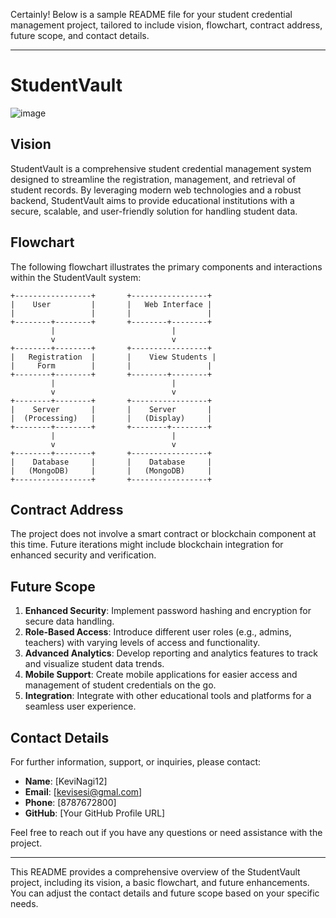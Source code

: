 Certainly! Below is a sample README file for your student credential management project, tailored to include vision, flowchart, contract address, future scope, and contact details.

---

# StudentVault
![image](https://github.com/user-attachments/assets/5ecb1595-dd6a-4dc8-876a-4bca240e155e)

## Vision

StudentVault is a comprehensive student credential management system designed to streamline the registration, management, and retrieval of student records. By leveraging modern web technologies and a robust backend, StudentVault aims to provide educational institutions with a secure, scalable, and user-friendly solution for handling student data.

## Flowchart

The following flowchart illustrates the primary components and interactions within the StudentVault system:

```
+-----------------+       +-----------------+
|    User         |       |   Web Interface |
|                 |       |                 |
+--------+--------+       +--------+--------+
         |                          |
         v                          v
+--------+--------+       +-----------------+
|   Registration  |       |    View Students |
|     Form        |       |                 |
+--------+--------+       +--------+--------+
         |                          |
         v                          v
+--------+--------+       +-----------------+
|    Server       |       |    Server       |
|  (Processing)   |       |   (Display)     |
+--------+--------+       +--------+--------+
         |                          |
         v                          v
+--------+--------+       +-----------------+
|    Database     |       |    Database     |
|   (MongoDB)     |       |   (MongoDB)     |
+-----------------+       +-----------------+
```

## Contract Address

The project does not involve a smart contract or blockchain component at this time. Future iterations might include blockchain integration for enhanced security and verification.

## Future Scope

1. **Enhanced Security**: Implement password hashing and encryption for secure data handling.
2. **Role-Based Access**: Introduce different user roles (e.g., admins, teachers) with varying levels of access and functionality.
3. **Advanced Analytics**: Develop reporting and analytics features to track and visualize student data trends.
4. **Mobile Support**: Create mobile applications for easier access and management of student credentials on the go.
5. **Integration**: Integrate with other educational tools and platforms for a seamless user experience.

## Contact Details

For further information, support, or inquiries, please contact:

- **Name**: [KeviNagi12]
- **Email**: [kevisesi@gmal.com]
- **Phone**: [8787672800]
- **GitHub**: [Your GitHub Profile URL]

Feel free to reach out if you have any questions or need assistance with the project.

---

This README provides a comprehensive overview of the StudentVault project, including its vision, a basic flowchart, and future enhancements. You can adjust the contact details and future scope based on your specific needs.
